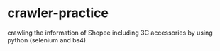 # crawler-practice
crawling the information of Shopee including 3C accessories by using python (selenium and bs4)
